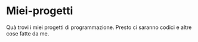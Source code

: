 # Miei-progetti
Quà trovi i miei progetti di programmazione. Presto ci saranno codici e altre cose fatte da me.

